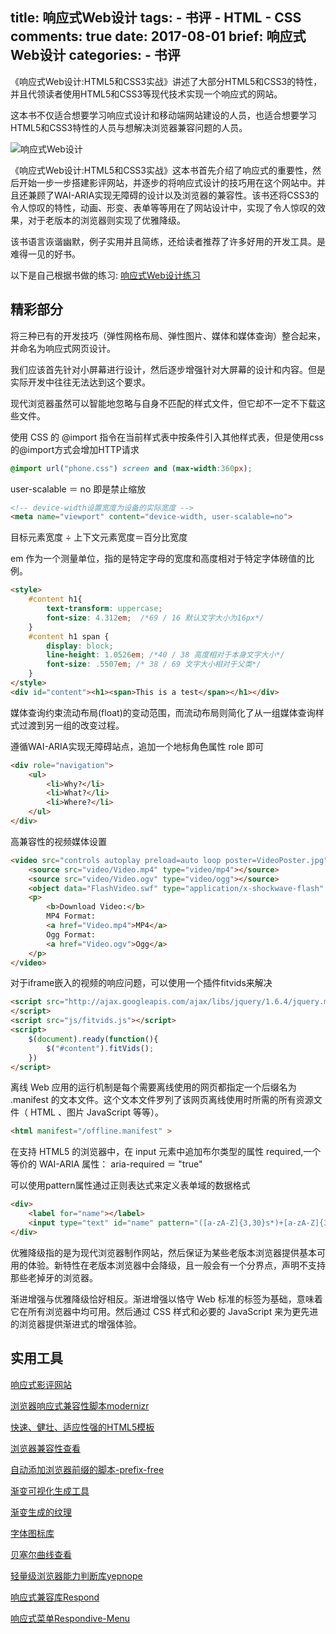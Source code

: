 title: 响应式Web设计
tags:
    - 书评
    - HTML
    - CSS
comments: true
date: 2017-08-01
brief: 响应式Web设计
categories:
    - 书评
---
《响应式Web设计:HTML5和CSS3实战》讲述了大部分HTML5和CSS3的特性，并且代领读者使用HTML5和CSS3等现代技术实现一个响应式的网站。

这本书不仅适合想要学习响应式设计和移动端网站建设的人员，也适合想要学习HTML5和CSS3特性的人员与想解决浏览器兼容问题的人员。

<!-- more -->

![响应式Web设计](resources/images/响应式Web设计.jpg)

《响应式Web设计:HTML5和CSS3实战》这本书首先介绍了响应式的重要性，然后开始一步一步搭建影评网站，并逐步的将响应式设计的技巧用在这个网站中。并且还兼顾了WAI-ARIA实现无障碍的设计以及浏览器的兼容性。该书还将CSS3的令人惊叹的特性，动画、形变、表单等等用在了网站设计中，实现了令人惊叹的效果，对于老版本的浏览器则实现了优雅降级。

该书语言诙谐幽默，例子实用并且简练，还给读者推荐了许多好用的开发工具。是难得一见的好书。

以下是自己根据书做的练习:
[响应式Web设计练习](https://github.com/YeomanYe/responsive-web-demo)

## 精彩部分
将三种已有的开发技巧（弹性网格布局、弹性图片、媒体和媒体查询）整合起来，并命名为响应式网页设计。

我们应该首先针对小屏幕进行设计，然后逐步增强针对大屏幕的设计和内容。但是实际开发中往往无法达到这个要求。

现代浏览器虽然可以智能地忽略与自身不匹配的样式文件，但它却不一定不下载这些文件。

使用 CSS 的 @import 指令在当前样式表中按条件引入其他样式表，但是使用css的@import方式会增加HTTP请求

```css
@import url("phone.css") screen and (max-width:360px);
```

user-scalable ＝ no 即是禁止缩放
```html
<!-- device-width设置宽度为设备的实际宽度 -->
<meta name="viewport" content="device-width, user-scalable=no">
```

目标元素宽度 ÷ 上下文元素宽度＝百分比宽度

em 作为一个测量单位，指的是特定字母的宽度和高度相对于特定字体磅值的比例。
```html
<style>
    #content h1{
        text-transform: uppercase;
        font-size: 4.312em;  /*69 / 16 默认文字大小为16px*/
    }
    #content h1 span {
        display: block;
        line-height: 1.0526em; /*40 / 38 高度相对于本身文字大小*/
        font-size: .5507em; /* 38 / 69 文字大小相对于父类*/ 
    }
</style>
<div id="content"><h1><span>This is a test</span></h1></div>
```

媒体查询约束流动布局(float)的变动范围，而流动布局则简化了从一组媒体查询样式过渡到另一组的改变过程。

遵循WAI-ARIA实现无障碍站点，追加一个地标角色属性 role 即可
```html
<div role="navigation">
    <ul>
        <li>Why?</li>
        <li>What?</li>
        <li>Where?</li>
    </ul>
</div>
```

高兼容性的视频媒体设置
```html
<video src="controls autoplay preload=auto loop poster=VideoPoster.jpg">
    <source src="video/Video.mp4" type="video/mp4"></source>
    <source src="video/Video.ogv" type="video/ogg"></source>
    <object data="FlashVideo.swf" type="application/x-shockwave-flash" width="640" height="480"><param name="movie" value="FlashVideo.swf"><param name="flashvars" value="controlbar=over&amp;image=VideoPoster.jpg&amp;file=video/Video.mp4"><img src="VideoPoster.jpg" alt="_TITLE_" width="640" height="480" title=""></object>
    <p>
        <b>Download Video:</b>
        MP4 Format:
        <a href="Video.mp4">MP4</a>
        Ogg Format:
        <a href="Video.ogv">Ogg</a>
    </p>
</video>
```

对于iframe嵌入的视频的响应问题，可以使用一个插件fitvids来解决
```html
<script src="http://ajax.googleapis.com/ajax/libs/jquery/1.6.4/jquery.min.js">
</script>
<script src="js/fitvids.js"></script>
<script>
    $(document).ready(function(){
        $("#content").fitVids();
    })
</script>
```

离线 Web 应用的运行机制是每个需要离线使用的网页都指定一个后缀名为 .manifest 的文本文件。这个文本文件罗列了该网页离线使用时所需的所有资源文件（ HTML 、图片 JavaScript 等等）。
```html
<html manifest="/offline.manifest" >
```

在支持 HTML5 的浏览器中，在 input 元素中追加布尔类型的属性 required,一个等价的 WAI-ARIA 属性： aria-required ＝ "true"

可以使用pattern属性通过正则表达式来定义表单域的数据格式
```html
<div>
    <label for="name"></label>
    <input type="text" id="name" pattern="([a-zA-Z]{3,30}s*)+[a-zA-Z]{3,30}">
</div>
```

优雅降级指的是为现代浏览器制作网站，然后保证为某些老版本浏览器提供基本可用的体验。新特性在老版本浏览器中会降级，且一般会有一个分界点，声明不支持那些老掉牙的浏览器。

渐进增强与优雅降级恰好相反。渐进增强以恪守 Web 标准的标签为基础，意味着它在所有浏览器中均可用。然后通过 CSS 样式和必要的 JavaScript 来为更先进的浏览器提供渐进式的增强体验。

## 实用工具

[响应式影评网站](http://www.andthewinnerisnt.com/redemption.html)

[浏览器响应式兼容性脚本modernizr](https://modernizr.com/)

[快速、健壮、适应性强的HTML5模板](https://html5boilerplate.com/)

[浏览器兼容性查看](http://caniuse.com/#)

[自动添加浏览器前缀的脚本-prefix-free](http://leaverou.github.io/prefixfree/)

[渐变可视化生成工具](http://www.colorzilla.com/gradient-editor/)

[渐变生成的纹理](http://lea.verou.me/css3patterns/)

[字体图标库](http://fico.lensco.be/)

[贝塞尔曲线查看](http://cubic-bezier.com/#.57,.22,.66,1.26)

[轻量级浏览器能力判断库yepnope](http://yepnopejs.com/)

[响应式兼容库Respond](https://github.com/scottjehl/Respond)

[响应式菜单Respondive-Menu](https://github.com/mattkersley/Responsive-Menu)



